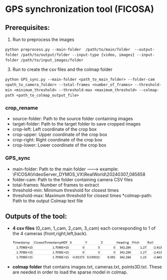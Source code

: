 # GPS synchronization tool (FICOSA)

## Prerequisites:
1. Run to preprocess the images
   
 `python preprocess.py --main-folder  /path/to/main/folder  --output-folder /path/to/output/folder --input-type {video, images} --input-folder /path/to/input_images/folder`
 
3. Run to create the csv files and the colmap folder
   
`python GPS_sync.py --main-folder <path_to_main_folder> --folder-cam <path_to_camera_folder> --total-frames <number_of_frames> --threshold-min <minimum_threshold> --threshold-max <maximum_threshold> --colmap-path <path_to_colmap_output_file>`

### crop_rename
* source-folder: Path to the source folder containing images
* target-folder: Path to the target folder to save cropped images
* crop-left: Left coordinate of the crop box
* crop-upper: Upper coordinate of the crop box
* crop-right: Right coordinate of the crop box
* crop-lower: Lower coordinate of the crop box

### GPS_sync
* main-folder: Path to the main folder ---> example: \FICOSA\VideoServer_DYMOS_VX\RealWorld\20240307_085658 
* folder-cam: Path to the folder containing camera CSV files
* total-frames: Number of frames to extract
* threshold-min: Minimum threshold for closest times
* threshold-max: Maximum threshold for closest times
*colmap-path: Path to the output Colmap text file 



## Outputs of the tool:
* __4 csv files__ (0_cam, 1_cam, 2_cam, 3_cam) each corresponding to 1 of the 4 cameras (front,right,left,back).
  
  ![Example of csv file](csv_example.png)
* __colmap folder__ that contains images.txt, cameras.txt, points3D.txt. These are needed in order to load the sparse model in colmap. 


